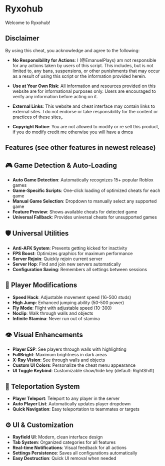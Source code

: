 # Ryxohub

Welcome to Ryxohub! 

## Disclaimer

By using this cheat, you acknowledge and agree to the following:

- **No Responsibility for Actions**: I (@EmanuelPlays) am not responsible for any actions taken by users of this script. This includes, but is not limited to, any bans, suspensions, or other punishments that may occur as a result of using this script or the information provided herein.

- **Use at Your Own Risk**: All information and resources provided on this website are for informational purposes only. Users are encouraged to verify any information before acting on it.

- **External Links**: This website and cheat interface may contain links to external sites. I do not endorse or take responsibility for the content or practices of these sites,.

- **Copyright Notice**: You are not allowed to modify or re sell this product, if you do modify credit me otherwise you will have a dmca

## Features (see other features in newest release)


## 🎮 **Game Detection & Auto-Loading**
- **Auto Game Detection**: Automatically recognizes 15+ popular Roblox games
- **Game-Specific Scripts**: One-click loading of optimized cheats for each game
- **Manual Game Selection**: Dropdown to manually select any supported game
- **Feature Preview**: Shows available cheats for detected game
- **Universal Fallback**: Provides universal cheats for unsupported games

## 🛡️ **Universal Utilities**
- **Anti-AFK System**: Prevents getting kicked for inactivity
- **FPS Boost**: Optimizes graphics for maximum performance
- **Server Rejoin**: Quickly rejoin current server
- **Server Hop**: Find and join new servers automatically
- **Configuration Saving**: Remembers all settings between sessions

## 🏃 **Player Modifications**
- **Speed Hack**: Adjustable movement speed (16-500 studs)
- **High Jump**: Enhanced jumping ability (50-500 power)
- **Fly Mode**: Flight with adjustable speed (10-300)
- **Noclip**: Walk through walls and objects
- **Infinite Stamina**: Never run out of stamina

## 👁️ **Visual Enhancements**
- **Player ESP**: See players through walls with highlighting
- **FullBright**: Maximum brightness in dark areas
- **X-Ray Vision**: See through walls and objects
- **Custom UI Colors**: Personalize the cheat menu appearance
- **UI Toggle Keybind**: Customizable show/hide key (default: RightShift)

## 📍 **Teleportation System**
- **Player Teleport**: Teleport to any player in the server
- **Auto Player List**: Automatically updates player dropdown
- **Quick Navigation**: Easy teleportation to teammates or targets

## ⚙️ **UI & Customization**
- **Rayfield UI**: Modern, clean interface design
- **Tab System**: Organized categories for all features
- **Real-time Notifications**: Visual feedback for all actions
- **Settings Persistence**: Saves all configurations automatically
- **Easy Destruction**: Quick UI removal when needed


